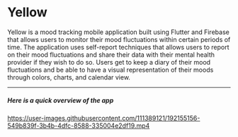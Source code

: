 # Yellow
Yellow is a mood tracking mobile application built using Flutter and Firebase that allows users to monitor their mood fluctuations within certain periods of time. The application uses self-report techniques that allows users to report on their mood fluctuations and share their data with their mental health provider if they wish to do so. Users get to keep a diary of their mood fluctuations and be able to have a visual representation of their moods through colors, charts, and calendar view.

------------

##### Here is a quick overview of the app
https://user-images.githubusercontent.com/111389121/192155156-549b839f-3b4b-4dfc-8588-335004e2df19.mp4
